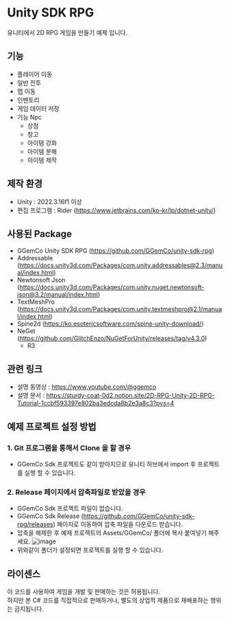 # Unity SDK RPG
유니티에서 2D RPG 게임을 만들기 예제 입니다.

## 기능
- 플레이어 이동
- 일반 전투
- 맵 이동
- 인벤토리
- 게임 데이터 저장
- 기능 Npc
  - 상점
  - 창고
  - 아이템 강화
  - 아이템 분해
  - 아이템 제작

## 제작 환경
- Unity : 2022.3.16f1 이상
- 편집 프로그램 : Rider (https://www.jetbrains.com/ko-kr/lp/dotnet-unity/)

## 사용된 Package
- GGemCo Unity SDK RPG (https://github.com/GGemCo/unity-sdk-rpg)
- Addressable (https://docs.unity3d.com/Packages/com.unity.addressables@2.3/manual/index.html)
- Newtonsoft Json (https://docs.unity3d.com/Packages/com.unity.nuget.newtonsoft-json@3.2/manual/index.html)
- TextMeshPro (https://docs.unity3d.com/Packages/com.unity.textmeshpro@2.1/manual/index.html)
- Spine2d (https://ko.esotericsoftware.com/spine-unity-download/)
- NeGet (https://github.com/GlitchEnzo/NuGetForUnity/releases/tag/v4.3.0)
  - R3

## 관련 링크
- 설명 동영상 : https://www.youtube.com/@ggemco
- 설명 문서 : https://sturdy-coat-0d2.notion.site/2D-RPG-Unity-2D-RPG-Tutorial-1ccbf593397e802ba3edcda8b2e3a8c3?pvs=4

## 예제 프로젝트 설정 방법

### 1. Git 프로그램을 통해서 Clone 을 할 경우
- GGemCo Sdk 프로젝트도 같이 받아지므로 유니티 허브에서 import 후 프로젝트를 실행 할 수 있습니다.

### 2. Release 페이지에서 압축파일로 받았을 경우
- GGemCo Sdk 프로젝트 파일이 없습니다.
- GGemCo Sdk Release (https://github.com/GGemCo/unity-sdk-rpg/releases) 페이지로 이동하여 압축 파일을 다운로드 받습니다.
- 압축을 해제한 후 예제 프로젝트의 Assets/GGemCo/ 폴더에 복사 붙여넣기 해주세요.
![image](https://github.com/user-attachments/assets/d9ad6df3-0742-4484-a1fc-ecb24f4ecccf)
- 위와같이 폴더가 설정되면 프로젝트를 실행 할 수 있습니다.

## 라이센스
이 코드를 사용하여 게임을 개발 및 판매하는 것은 허용됩니다.<br>
하지만 본 C# 코드를 직접적으로 판매하거나, 별도의 상업적 제품으로 재배포하는 행위는 금지됩니다.
